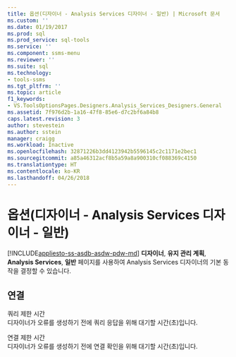 ```yaml
---
title: 옵션(디자이너 - Analysis Services 디자이너 - 일반) | Microsoft 문서
ms.custom: ''
ms.date: 01/19/2017
ms.prod: sql
ms.prod_service: sql-tools
ms.service: ''
ms.component: ssms-menu
ms.reviewer: ''
ms.suite: sql
ms.technology:
- tools-ssms
ms.tgt_pltfrm: ''
ms.topic: article
f1_keywords:
- VS.ToolsOptionsPages.Designers.Analysis_Services_Designers.General
ms.assetid: 7f976d2b-1a16-47f8-85e6-d7c2bf6a84b8
caps.latest.revision: 3
author: stevestein
ms.author: sstein
manager: craigg
ms.workload: Inactive
ms.openlocfilehash: 32871226b3dd4123942b5596145c2c1171e2bec1
ms.sourcegitcommit: a85a46312acf8b5a59a8a900310cf088369c4150
ms.translationtype: HT
ms.contentlocale: ko-KR
ms.lasthandoff: 04/26/2018
---
```

# <a name="options-designers---analysis-services-designers---general"></a>옵션(디자이너 - Analysis Services 디자이너 - 일반)
[!INCLUDE[appliesto-ss-asdb-asdw-pdw-md](../../includes/appliesto-ss-asdb-asdw-pdw-md.md)]
**디자이너**, **유지 관리 계획**, **Analysis Services**, **일반** 페이지를 사용하여 Analysis Services 디자이너의 기본 동작을 결정할 수 있습니다.  
  
## <a name="connectivity"></a>연결  
쿼리 제한 시간  
디자이너가 오류를 생성하기 전에 쿼리 응답을 위해 대기할 시간(초)입니다.  
  
연결 제한 시간  
디자이너가 오류를 생성하기 전에 연결 확인을 위해 대기할 시간(초)입니다.  
  
